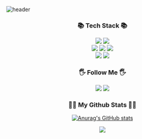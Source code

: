![header](https://capsule-render.vercel.app/api?type=waving&color=auto&height=120&animation=fadeIn&section=footer&text=LeeJeongSu&fontAlign=70&fontColor=000000)

<h3 align="center">📚 Tech Stack 📚</h3>
<div align="center">
  <img src="https://img.shields.io/badge/Java-1E8CBE?style=flat"/>
  <img src="https://img.shields.io/badge/Python-3776AB?style=flat&logo=Python&logoColor=white"/>
  <br>
  <img src="https://img.shields.io/badge/Spring-6DB33F?style=flat&logo=Spring&logoColor=white"/>
  <img src="https://img.shields.io/badge/SpringBoot-6DB33F?style=flat&logo=SpringBoot&logoColor=white"/>
  <img src="https://img.shields.io/badge/Mysql-4479A1?style=flat&logo=MySql&logoColor=white"/>
  <br>
  <img src="https://img.shields.io/badge/Amazon AWS-232F3E?style=flat&logo=Amazon AWS&logoColor=white"/>
  <img src="https://img.shields.io/badge/Docker-2496ED?style=flat&logo=Docker&logoColor=white"/>
</div>

<h3 align="center">🖐️ Follow Me 🖐️</h3>
<div align="center"> 
    <a href="https://velog.io/@zz1996zz" target="_blank"><img src="https://img.shields.io/badge/JeongsuBlog-20C997?style=flat&logo=Velog&logoColor=white"/></a>
    <img src="https://img.shields.io/badge/1996dododog@gmail.com-EA4335?style=flat&logo=Gmail&logoColor=white"/>

<h3 align="center">👩‍💻 My Github Stats 👩‍💻</h3>
<div align="center">

[![Anurag's GitHub stats](https://github-readme-stats.vercel.app/api?username=zz1996zz&hide_title=true&show_icons=true&include_all_commits=true&disable_animations=true&theme=vue)](https://github.com/anuraghazra/github-readme-stats)
</div>
<div align="center">
  <a href="https://hits.seeyoufarm.com"><img src="https://hits.seeyoufarm.com/api/count/incr/badge.svg?url=https%3A%2F%2Fgithub.com%2Fzz1996zz%2Fhit-counter&count_bg=%2379C83D&title_bg=%23555555&icon=github.svg&icon_color=%23E7E7E7&title=hits&edge_flat=false"/></a>
</div>
